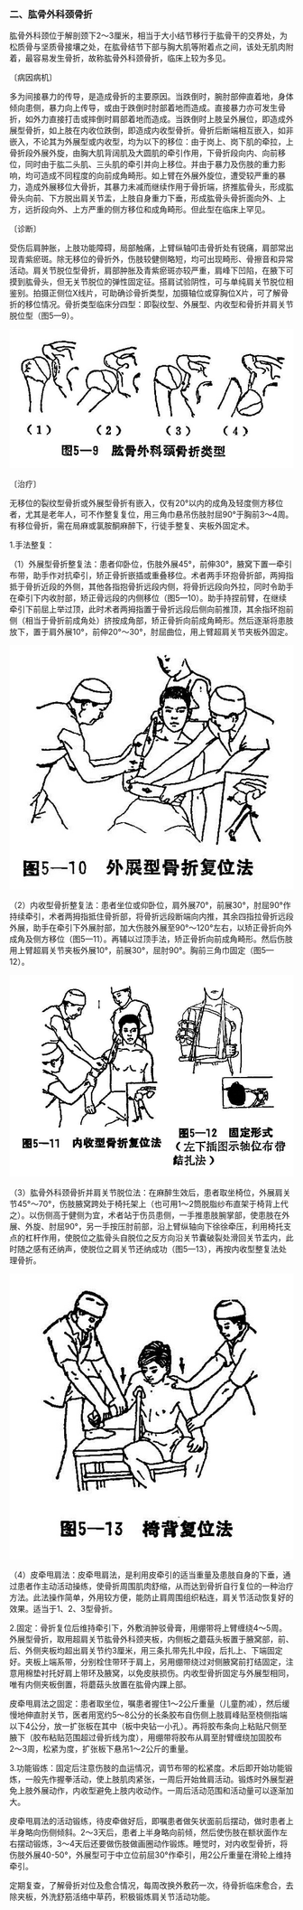 ### 二、肱骨外科颈骨折

肱骨外科颈位于解剖颈下2〜3厘米，相当于大小结节移行于肱骨干的交界处，为松质骨与坚质骨接壤之处，在肱骨结节下部与胸大肌等附着点之间，该处无肌肉附着，最容易发生骨折，故称肱骨外科颈骨折，临床上较为多见。

〔病因病机〕

多为间接暴力的传导，是造成骨折的主要原因。当跌倒时，腕肘部伸直着地，身体倾向患侧，暴力向上传导，或由于跌倒时肘部着地而造成。直接暴力亦可发生骨折，如外力直接打击或摔倒时肩部着地而造成。当跌倒时上肢呈外展位，即造成外展型骨折，如上肢在内收位跌倒，即造成内收型骨折。骨折后断端相互嵌入，如非嵌入，不论其为外展型或内收型，均为以下的移位：由于岗上、岗下肌的牵拉，上骨折段外展外旋，由胸大肌背阔肌及大圆肌的牵引作用，下骨折段向内、向前移位，同时由于肱二头肌、三头肌的牵引并向上移位。并由于暴力及伤肢的重力影响，均可造成不同程度的向前成角畸形。如上臂在外展外旋位，遭受较严重的暴力，造成外展移位大骨折，其暴力未减而继续作用于骨折端，挤推肱骨头，形成肱骨头向前、下方脱出肩关节盂，上肢自身重力下垂，形成肱骨头骨折面向外、上方，远折段向外、上方严重的侧方移位和成角畸形。但此型在临床上罕见。

〔诊断〕

受伤后肩肿胀，上肢功能障碍，局部触痛，上臂纵轴叩击骨折处有锐痛，肩部常出现青紫瘀斑。除无移位的骨折外，伤肢较健侧略短，均可出现畸形、骨擦音和异常活动。肩关节脱位型骨折，肩部肿胀及青紫瘀斑亦较严重，肩峰下凹陷，在腋下可摸到肱骨头，但无关节脱位的弹性固定征。搭肩试验阴性，可与单纯肩关节脱位相鉴别。拍摄正侧位X线片，可助确诊骨折类型，加摄轴位或穿胸位X片，可了解骨折的移位情况。骨折类型临床分四型：即裂纹型、外展型、内收型和骨折并肩关节脱位型（图5—9）。

![插图](./img/5-9.jpg)

〔治疗〕

无移位的裂纹型骨折或外展型骨折有嵌入，仅有20°以内的成角及轻度侧方移位者，尤其是老年人，可不作整复复位，用三角巾悬吊伤肢肘屈90°于胸前3〜4周。有移位骨折，需在局麻或氯胺酮麻醉下，行徒手整复、夹板外固定术。

1.手法整复：

（1）外展型骨折整复法：患者仰卧位，伤肢外展45°，前伸30°，腋窝下置一牵引布带，助手作对抗牵引，矫正骨折嵌插或重叠移位。术者两手环抱骨折部，两拇指抵于骨折近段的外侧，其他各指抱骨折远段内侧，将骨折远段向外拉，同时令助手在牵引下内收肘部，矫正骨远段的内侧移位（图5—10）。助手持捏前臂，在继续牵引下前屈上举过顶，此时术者两拇指置于骨折远段后侧向前推顶，其余指环抱前侧（相当于骨折前成角处）挤按成角部，矫正骨折向前成角畸形。然后逐渐将患肢放下，置于肩外展10°，前伸20°〜30°，肘屈曲位，用上臂超肩关节夹板外固定。

![插图](./img/5-10.jpg)

（2）内收型骨折整复法：患者坐位或仰卧位，肩外展70°，前展30°，肘屈90°作持续牵引，术者两拇指抵住骨折部，将骨折远段断端向内推，其余四指拉骨折远段外展，助手在牵引下外展肘部，加大伤肢外展至90°〜120°左右，以矫正骨折向外成角及侧方移位（图5—11）。再辅以过顶手法，矫正骨折向前成角畸形。然后伤肢用上臂超肩关节夹板外展10°，前展30°，屈肘90°。胸前三角巾固定（图5—12）。

![插图](./img/5-11、5-12.jpg)

（3）肱骨外科颈骨折并肩关节脱位法：在麻醉生效后，患者取坐椅位，外展肩关节45°〜70°，伤肢腋窝跨处于椅托架上（也可用1〜2筒脱脂纱布直架于椅背上代之）。以伤侧高于健侧为宜，术者站于伤员患侧，一手推患肢腕掌部，使患肢在外展、外旋、肘屈90°，另一手按压肘前部，沿上臂纵轴向下徐徐牵压，利用椅托支点的杠杆作用，使脱位之肱骨头自脱位之反方向沿关节囊破裂处滑回关节盂内，此时随之感有还纳声，使脱位之肩关节还纳成功（图5—13），再按内收型整复法处理骨折。

![插图](./img/5-13.jpg)

（4）皮牵甩肩法：皮牵甩肩法，是利用皮牵引的适当重量及患肢自身的下垂，通过患者作主动活动操练，使骨折周围肌肉舒缩，从而达到骨折自行复位的一种治疗方法。此法操作简单，外用较方便，能防止肩周围组织粘连，肩关节活动恢复好的效果。适当于1、2、3型骨折。

2.固定：骨折复位后维持牵引下，外敷消肿驳骨膏，用绷带将上臂缠绕4〜5周。外展型骨折，取用超肩关节肱骨外科颈夹板，内侧板之蘑菇头板置于腋窝部，前、后、外侧夹板均超出肩关节约3厘米，用三条扎带先扎中段，后扎上、下端固定好。夹板上端系带，分别栓住带环于肩上，另用绷带绕过对侧腋窝前打结固定，注意用棉垫衬托好肩上带环及腋窝，以免皮肤损伤。内收型骨折固定与外展型相同，唯有内侧夹板倒置，将蘑菇头放置在肱骨内踝上部。

皮牵甩肩法之固定：患者取坐位，嘱患者握住1〜2公斤重量（儿童酌减），然后缓慢地伸直肘关节，医者用宽约5〜8公分的长条胶布自伤侧上肢肩峰贴至桡侧指端以下4公分，放一扩张板在其中（板中央钻一小孔）。再将胶布条向上粘贴尺侧至腋下（胶布粘贴范围超过骨折线为度），用绷带将胶布从肩至肘臂缠绕加固胶布2〜3周，松紧为度，扩张板下悬吊1〜2公斤的重量。

3.功能锻炼：固定后注意伤肢的血运情况，调节布带的松紧度。术后即开始功能锻炼，一般先作握拳活动，使上肢肌肉紧张，一周后开始耸肩活动。锻炼时外展型避免上肢外展动作，内收型避免上肢内收动作。一周后活动范围和活动量可以逐渐加大。

皮牵甩肩法的活动锻练，待皮牵做好后，即嘱患者做矢状面前后摆动，做时患者上半身略向伤侧倾斜。2〜3天后，患者上半身略向前倾，然后使伤肢在额状面作左右摆动锻炼，3〜4天后还要做伤肢做画圈动作锻炼。睡觉时，对内收型骨折，将伤肢外展40-50°，外展型可于中立位前屈30°作牵引，用2公斤重量在滑轮上维持牵引。

定期复查，了解骨折对位及愈合情况，每周改换外敷药一次，待骨折临床愈合，去除夹板，外洗舒筋活络中草药，积极锻炼肩关节活动功能。
